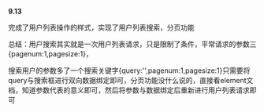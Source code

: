 **9.13**

完成了用户列表操作的样式，实现了用户列表搜索，分页功能

总结：用户搜索其实就是一次用户列表请求，只是限制了条件，平常请求的参数三{pagenum:1,pagesize:1}，

搜索用户的参数多了一个搜索关键字{query:'',pagenum:1,pagesize:1}只需要将query与搜索框进行双向数据绑定即可，分页功能没什么说的，直接看element文档，知道参数代表的意义即可，然后将参数与数据绑定后重新进行用户列表请求即可
